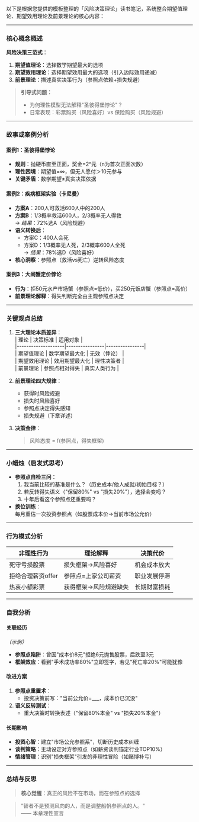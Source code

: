 以下是根据您提供的模板整理的「风险决策理论」读书笔记，系统整合期望值理论、期望效用理论及前景理论的核心内容：

---

### **核心概念概述**  
**风险决策三范式**：  
1. **期望值理论**：选择数学期望最大的选项  
2. **期望效用理论**：选择期望效用最大的选项（引入边际效用递减）  
3. **前景理论**：描述真实决策行为（参照点依赖+损失规避）  

> **引导式问题：**  
> - 为何理性模型无法解释"圣彼得堡悖论"？  
> - 日常表现：彩票购买（风险喜好）vs 保险购买（风险规避）  

---

### **故事或案例分析**  
#### 案例1：圣彼得堡悖论  
- **规则**：抛硬币直至正面，奖金=2ⁿ元（n为首次正面次数）  
- **理性困境**：期望值=∞，但无人愿付＞10元参与  
- **关键矛盾**：数学期望≠真实决策依据  

#### 案例2：疾病框架实验（卡尼曼）  
- **方案A**：200人可救活600人中的200人  
- **方案B**：1/3概率救活600人，2/3概率无人得救  
→ *结果*：72%选A（风险规避）  
- **语义转换后**：  
  - 方案C：400人会死  
  - 方案D：1/3概率无人死，2/3概率600人全死  
→ *结果*：78%选D（风险喜好）  
- **核心洞察**：参照点（救活vs死亡）逆转风险态度  

#### 案例3：大闸蟹定价悖论  
- **行为**：拒50元水产市场蟹（参照点=低价），买250元饭店蟹（参照点=高价）  
- **前景理论解释**：得失判断完全由主观参照点决定  

---

### **关键观点总结**  
1. **三大理论本质差异**：  
   | 理论               | 决策标准       | 适用对象       |  
   |--------------------|----------------|----------------|  
   | 期望值理论         | 数学期望最大化 | 无效（悖论）   |  
   | 期望效用理论       | 效用期望最大化 | 理性决策者     |  
   | 前景理论           | 参照点相对得失 | 真实人类行为   |  

2. **前景理论四大规律**：  
   - 获得时风险规避  
   - 损失时风险喜好  
   - 参照点决定得失感知  
   - 损失规避（下章详述）  

3. **决策金律**：  
   > 风险态度 = f(参照点，得失框架)  

---

### **小蜡烛（启发式思考）**  
- **参照点自检三问**：  
  1. 我当前比较的基准是什么？（历史成本/他人成就/初始目标？）  
  2. 若反转得失语义（"保留80%" vs "损失20%"），选择会变吗？  
  3. 十年后看这个参照点还重要吗？  
- **换位训练**：  
  每月重估一次投资参照点（如股票成本价→当前市场公允价）  

---

### **行为模式分析**  
| 非理性行为        | 理论解释               | 决策代价         |  
|-------------------|------------------------|------------------|  
| 死守亏损股票      | 损失框架→风险喜好      | 机会成本放大     |  
| 拒绝合理薪资offer | 参照点=上家公司薪资    | 职业发展停滞     |  
| 热衷小额彩票      | 获得框架→风险规避缺失  | 长期财富损耗     |  

---

### **自我分析**  
#### 关联经历  
*（示例）*  
- **参照点陷阱**：曾因"成本价8元"拒绝6元抛售股票，后跌至3元  
- **框架效应**：看到"手术成功率80%"立即签字，若见"死亡率20%"可能犹豫  

#### 改进方案  
1. **参照点重置术**：  
   - 投资决策前写："当前公允价=___，成本价已沉没"  
2. **语义反转测试**：  
   - 重大决策时转换表述（"保留80%本金" vs "损失20%本金"）  

#### 长期影响  
- **投资心智**：建立"市场公允参照系"，切断历史成本纠缠  
- **谈判策略**：主动设定对方参照点（如薪资谈判锚定行业TOP10%）  
- **情绪管理**：识别"损失框架"引发的非理性冒险（如赌博补亏）  

---

### **总结与反思**  
> **核心觉醒**：真正的风险不在市场，而在参照点的选择  

> "智者不是预测风向的人，而是调整船帆参照点的人。"  
> —— 本章理性宣言  